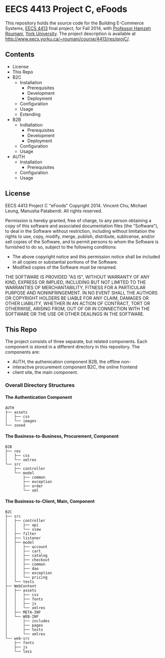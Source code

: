 # EECS 4413 Project C, eFoods #

This repository holds the source code for the Building
E-Commerce Systems, [EECS 4413](http://www.eecs.yorku.ca/course_archive/2014-15/F/4413/)
final project, for Fall 2014, with [Professor Hamzeh Roumani](http://www.eecs.yorku.ca/~roumani/),
[York University](http://www.eecs.yorku.ca). The project description is available at
http://www.eecs.yorku.ca/~roumani/course/4413/res/projC/.

## Contents ##

* License
* This Repo
* B2C
    * Installation
        * Prerequisites
        * Development
        * Deployment
    * Configuration
    * Usage
    * Extending
* B2B
    * Indtallation
        * Prerequisites
        * Development
        * Deployment
    * Configuration
    * Usage
* AUTH
    * Installation
        * Prerequisites
    * Configuration
    * Usage

## License ##

EECS 4413 Project C "eFoods"
Copyright 2014. Vincent Chu, Michael Leung, Manusha Patabendi.
All rights reserved.

Permission is hereby granted, free of charge, to any person obtaining
a copy of this software and associated documentation files (the
"Software"), to deal in the Software without restriction, including
without limitation the rights to use, copy, modify, merge, publish,
distribute, sublicense, and/or sell copies of the Software, and to
permit persons to whom the Software is furnished to do so, subject to
the following conditions:

*   The above copyright notice and this permission notice shall be
    included in all copies or substantial portions of the Software.
*   Modified copies of the Software must be renamed.

THE SOFTWARE IS PROVIDED "AS IS", WITHOUT WARRANTY OF ANY KIND,
EXPRESS OR IMPLIED, INCLUDING BUT NOT LIMITED TO THE WARRANTIES OF
MERCHANTABILITY, FITNESS FOR A PARTICULAR PURPOSE AND NONINFRINGEMENT.
IN NO EVENT SHALL THE AUTHORS OR COPYRIGHT HOLDERS BE LIABLE FOR ANY
CLAIM, DAMAGES OR OTHER LIABILITY, WHETHER IN AN ACTION OF CONTRACT,
TORT OR OTHERWISE, ARISING FROM, OUT OF OR IN CONNECTION WITH THE
SOFTWARE OR THE USE OR OTHER DEALINGS IN THE SOFTWARE.

## This Repo ##

The project consists of three separate, but related components.
Each component is stored in a different directory in this
repository. The components are:

* AUTH, the authenication component B2B, the offline non-
* interactive procurement component B2C, the online frontend
* client site, the main component.

### Overall Directory Structures ###

#### The Authentication Component ####

    AUTH
    ├── assets
    │   ├── css
    │   └── images
    └── zoned

#### The Business-to-Business, Procurement, Component ####

    B2B
    ├── res
    │   ├── css
    │   └── xmlres
    └── src
        ├── controller
        └── model
            ├── common
            ├── exception
            ├── order
            └── xml

#### The Business-to-Client, Main, Component ####

    B2C
    ├── src
    │   ├── controller
    │   │   ├── api
    │   │   └── view
    │   ├── filter
    │   ├── listener
    │   ├── model
    │   │   ├── account
    │   │   ├── cart
    │   │   ├── catalog
    │   │   ├── checkout
    │   │   ├── common
    │   │   ├── dao
    │   │   ├── exception
    │   │   └── pricing
    │   └── tests
    ├── WebContent
    │   ├── assets
    │   │   ├── css
    │   │   ├── fonts
    │   │   ├── js
    │   │   └── xmlres
    │   ├── META-INF
    │   └── WEB-INF
    │       ├── includes
    │       ├── pages
    │       ├── tests
    │       └── xmlres
    └── web-src
        ├── fonts
        ├── js
        └── less
